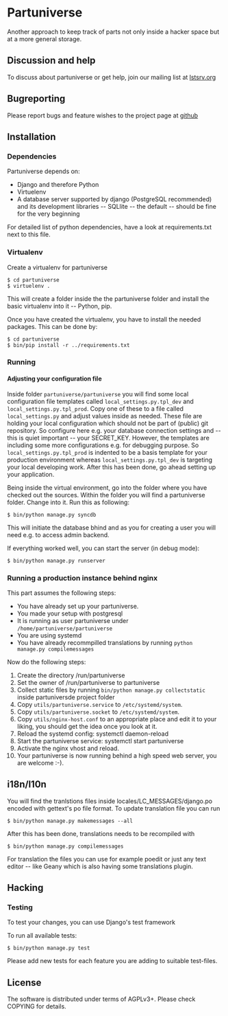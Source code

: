 # Partuniverse

Another approach to keep track of parts not only inside a hacker space
but at a more general storage.

## Discussion and help

To discuss about partuniverse or get help, join our mailing list at [lstsrv.org](https://lstsrv.org/mailman/listinfo/partuniverse)


## Bugreporting

Please report bugs and feature wishes to the project page at [github](https://github.com/frlan/partuniverse/issues)

## Installation

### Dependencies

Partuniverse depends on:

- Django and therefore Python
- Virtuelenv
- A database server supported by django (PostgreSQL recommended) and
  its development libraries --
  SQLlite -- the default -- should be fine for the very beginning


For detailed list of python dependencies, have a look at
requirements.txt next to this file.


### Virtualenv

Create a virtualenv for partuniverse

	$ cd partuniverse
	$ virtuelenv .

This will create a folder inside the the partuniverse folder and
install the basic virtualenv into it -- Python, pip.


Once you have created the virtualenv, you have to install the needed packages.
This can be done by:

	$ cd partuniverse
	$ bin/pip install -r ../requirements.txt

### Running

#### Adjusting your configuration file

Inside folder `partuniverse/partuniverse` you will find some local
configuration file templates called `local_settings.py.tpl_dev` and
`local_settings.py.tpl_prod`. Copy one of these to a file called
`local_settings.py` and adjust values inside as needed. These file are
holding your local configuration which should not be part of (public)
git repository. So configure here e.g. your database connection
settings and -- this is quiet important -- your SECRET_KEY. However,
the templates are including some more configurations e.g. for debugging
purpose. So `local_settings.py.tpl_prod` is indented to be a basis
template for your production environment whereas
`local_settings.py.tpl_dev` is targeting your local developing work.
After this has been done, go ahead setting up your application.

Being inside the virtual environment, go into the folder where you have
checked out the sources. Within the folder you will find a partuniverse
folder. Change into it. Run this as following:

	$ bin/python manage.py syncdb

This will initiate the database bhind and as you for creating a user
you will need e.g. to access admin backend.

If everything worked well, you can start the server (in debug mode):

	$ bin/python manage.py runserver

### Running a production instance behind nginx

This part assumes the following steps:

* You have already set up your partuniverse.
* You made your setup with postgresql
* It is running as user partuniverse under
  `/home/partuniverse/partuniverse`
* You are using systemd
* You have already recommpilled translations by running
  `python manage.py compilemessages`

Now do the following steps:

1.  Create the directory /run/partuniverse
2.  Set the owner of /run/partuniverse to partuniverse
3.  Collect static files by running
    `bin/python manage.py collectstatic` inside partuniversde project folder
4.  Copy `utils/partuniverse.service` to `/etc/systemd/system`.
5.  Copy `utils/partuniverse.socket` to `/etc/systemd/system`.
6.  Copy `utils/nginx-host.conf` to an appropriate place and edit it to
    your liking, you should get the idea once you look at it.
7.  Reload the systemd config: systemctl daemon-reload
8.  Start the partuniverse service: systemctl start partuniverse
9.  Activate the nginx vhost and reload.
10. Your partuniverse is now running behind a high speed web server,
    you are welcome :-).


## i18n/l10n


You will find the tranlstions files inside
locales/LC_MESSAGES/django.po encoded with gettext's po file format.
To update translation file you can run

	$ bin/python manage.py makemessages --all

After this has been done, translations needs to be recompiled with

	$ bin/python manage.py compilemessages

For translation the files you can use for example poedit or just any
text editor -- like Geany which is also having some translations
plugin.


## Hacking

### Testing

To test your changes, you can use Django's test framework

To run all available tests:

	$ bin/python manage.py test

Please add new tests for each feature you are adding to suitable
test-files.

## License

The software is distributed under terms of AGPLv3+. Please check
COPYING for details.
